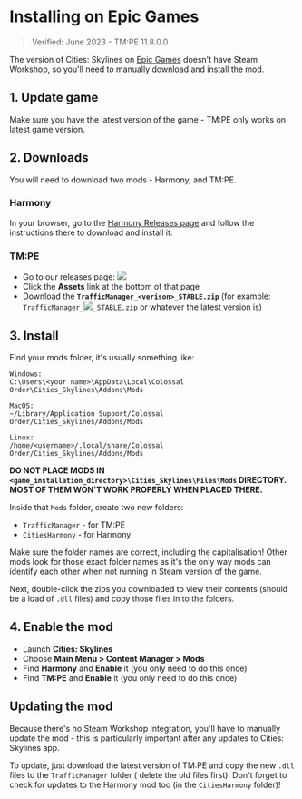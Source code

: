 # Installing on Epic Games

> Verified: June 2023 - TM:PE 11.8.0.0

The version of Cities: Skylines on [Epic Games](https://www.epicgames.com/store/en-US/p/cities-skylines) doesn't have
Steam Workshop, so you'll need to manually download and install the mod.

## 1. Update game

Make sure you have the latest version of the game - TM:PE only works on latest game version.

## 2. Downloads

You will need to download two mods - Harmony, and TM:PE.

### Harmony

In your browser, go to the [Harmony Releases page](https://github.com/boformer/CitiesHarmony/releases/latest) and follow
the instructions there to download and install it.

### TM:PE

* Go to our releases page:
  <a href="https://github.com/CitiesSkylinesMods/TMPE/releases/latest"><img src="https://img.shields.io/github/v/release/CitiesSkylinesMods/TMPE?label=EPIC-TMPE%26color=313131%26logo=epicgames%26logoColor=F56C2D" /></a>
* Click the **Assets** link at the bottom of that page
* Download the **`TrafficManager_<verison>_STABLE.zip`** (for example: 
  `TrafficManager_`<a href="https://github.com/CitiesSkylinesMods/TMPE/releases/latest"><img src="https://img.shields.io/github/v/release/CitiesSkylinesMods/TMPE?label=%26color=313131" /></a>`_STABLE.zip`
  or whatever the latest version is)

## 3. Install

Find your mods folder, it's usually something like:

```shell
Windows:
C:\Users\<your name>\AppData\Local\Colossal Order\Cities_Skylines\Addons\Mods

MacOS:
~/Library/Application Support/Colossal Order/Cities_Skylines/Addons/Mods

Linux:
/home/<username>/.local/share/Colossal Order/Cities_Skylines/Addons/Mods
```

**DO NOT PLACE MODS IN `<game_installation_directory>\Cities_Skylines\Files\Mods` DIRECTORY. MOST OF THEM WON'T WORK
PROPERLY WHEN PLACED THERE.**

Inside that `Mods` folder, create two new folders:

* `TrafficManager` - for TM:PE
* `CitiesHarmony` - for Harmony

Make sure the folder names are correct, including the capitalisation! Other mods look for those exact folder names as
it's the only way mods can identify each other when not running in Steam version of the game.

Next, double-click the zips you downloaded to view their contents (should be a load of `.dll` files) and copy those
files in to the folders.

## 4. Enable the mod

* Launch **Cities: Skylines**
* Choose **Main Menu > Content Manager > Mods**
* Find **Harmony** and **Enable** it (you only need to do this once)
* Find **TM:PE** and **Enable** it (you only need to do this once)

## Updating the mod

Because there's no Steam Workshop integration, you'll have to manually update the mod - this is particularly important
after any updates to Cities: Skylines app.

To update, just download the latest version of TM:PE and copy the new `.dll` files to the `TrafficManager` folder (
delete the old files first). Don't forget to check for updates to the Harmony mod too (in the `CitiesHarmony` folder)!
